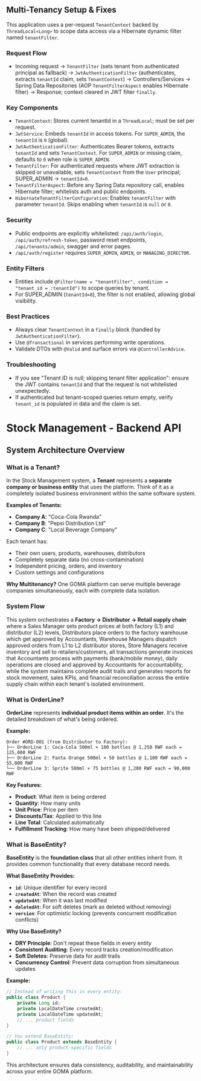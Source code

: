 ## Multi-Tenancy Setup & Fixes

This application uses a per-request `TenantContext` backed by `ThreadLocal<Long>` to scope data access via a Hibernate dynamic filter named `tenantFilter`.

### Request Flow
- Incoming request → `TenantFilter` (sets tenant from authenticated principal as fallback) → `JwtAuthenticationFilter` (authenticates, extracts `tenantId` claim, sets `TenantContext`) → Controllers/Services → Spring Data Repositories (AOP `TenantFilterAspect` enables Hibernate filter) → Response; context cleared in JWT filter `finally`.

### Key Components
- `TenantContext`: Stores current tenantId in a `ThreadLocal`; must be set per request.
- `JwtService`: Embeds `tenantId` in access tokens. For `SUPER_ADMIN`, the `tenantId` is `0` (global).
- `JwtAuthenticationFilter`: Authenticates Bearer tokens, extracts `tenantId` and sets `TenantContext`. For `SUPER_ADMIN` or missing claim, defaults to `0` when role is `SUPER_ADMIN`.
- `TenantFilter`: For authenticated requests where JWT extraction is skipped or unavailable, sets `TenantContext` from the `User` principal; SUPER_ADMIN → `tenantId=0`.
- `TenantFilterAspect`: Before any Spring Data repository call, enables Hibernate filter; whitelists auth and public endpoints.
- `HibernateTenantFilterConfiguration`: Enables `tenantFilter` with parameter `tenantId`. Skips enabling when `tenantId` is `null` or `0`.

### Security
- Public endpoints are explicitly whitelisted: `/api/auth/login`, `/api/auth/refresh-token`, password reset endpoints, `/api/tenants/admin`, swagger and error pages.
- `/api/auth/register` requires `SUPER_ADMIN`, `ADMIN`, or `MANAGING_DIRECTOR`.

### Entity Filters
- Entities include `@Filter(name = "tenantFilter", condition = "tenant_id = :tenantId")` to scope queries by tenant.
- For SUPER_ADMIN (`tenantId=0`), the filter is not enabled, allowing global visibility.

### Best Practices
- Always clear `TenantContext` in a `finally` block (handled by `JwtAuthenticationFilter`).
- Use `@Transactional` in services performing write operations.
- Validate DTOs with `@Valid` and surface errors via `@ControllerAdvice`.

### Troubleshooting
- If you see "Tenant ID is null; skipping tenant filter application": ensure the JWT contains `tenantId` and that the request is not whitelisted unexpectedly.
- If authenticated but tenant-scoped queries return empty, verify `tenant_id` is populated in data and the claim is set.
# Stock Management - Backend API

## System Architecture Overview

### What is a Tenant?

In the Stock Management system, a **Tenant** represents a **separate company or business entity** that uses the platform. Think of it as a completely isolated business environment within the same software system.

**Examples of Tenants:**
- **Company A**: "Coca-Cola Rwanda" 
- **Company B**: "Pepsi Distribution Ltd"
- **Company C**: "Local Beverage Company"

Each tenant has:
- Their own users, products, warehouses, distributors
- Completely separate data (no cross-contamination)
- Independent pricing, orders, and inventory
- Custom settings and configurations

**Why Multitenancy?** One GOMA platform can serve multiple beverage companies simultaneously, each with complete data isolation.

### System Flow

This system orchestrates a **Factory → Distributor → Retail supply chain** where a Sales Manager sets product prices at both factory (L1) and distributor (L2) levels, Distributors place orders to the factory warehouse which get approved by Accountants, Warehouse Managers dispatch approved orders from L1 to L2 distributor stores, Store Managers receive inventory and sell to retailers/customers, all transactions generate invoices that Accountants process with payments (bank/mobile money), daily operations are closed and approved by Accountants for accountability, while the system maintains complete audit trails and generates reports for stock movement, sales KPIs, and financial reconciliation across the entire supply chain within each tenant's isolated environment.

### What is OrderLine?

**OrderLine** represents **individual product items within an order**. It's the detailed breakdown of what's being ordered.

**Example:**
```
Order #ORD-001 (from Distributor to Factory):
├── OrderLine 1: Coca-Cola 500ml × 100 bottles @ 1,250 RWF each = 125,000 RWF
├── OrderLine 2: Fanta Orange 500ml × 50 bottles @ 1,100 RWF each = 55,000 RWF
└── OrderLine 3: Sprite 500ml × 75 bottles @ 1,200 RWF each = 90,000 RWF
```

**Key Features:**
- **Product**: What item is being ordered
- **Quantity**: How many units
- **Unit Price**: Price per item
- **Discounts/Tax**: Applied to this line
- **Line Total**: Calculated automatically
- **Fulfillment Tracking**: How many have been shipped/delivered

### What is BaseEntity?

**BaseEntity** is the **foundation class** that all other entities inherit from. It provides common functionality that every database record needs.

**What BaseEntity Provides:**
- **`id`**: Unique identifier for every record
- **`createdAt`**: When the record was created
- **`updatedAt`**: When it was last modified  
- **`deletedAt`**: For soft deletes (mark as deleted without removing)
- **`version`**: For optimistic locking (prevents concurrent modification conflicts)

**Why Use BaseEntity?**
- **DRY Principle**: Don't repeat these fields in every entity
- **Consistent Auditing**: Every record tracks creation/modification
- **Soft Deletes**: Preserve data for audit trails
- **Concurrency Control**: Prevent data corruption from simultaneous updates

**Example:**
```java
// Instead of writing this in every entity:
public class Product {
    private Long id;
    private LocalDateTime createdAt;
    private LocalDateTime updatedAt;
    // ... product fields
}

// You extend BaseEntity:
public class Product extends BaseEntity {
    // ... only product-specific fields
}
```

This architecture ensures data consistency, auditability, and maintainability across your entire GOMA platform.
